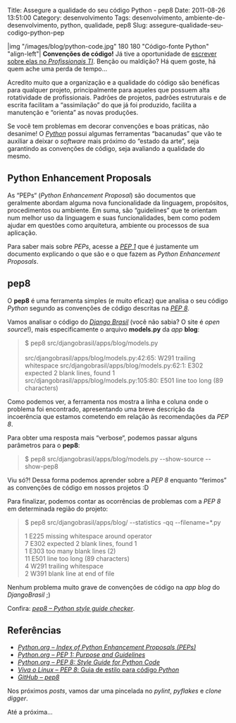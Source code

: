 Title: Assegure a qualidade do seu código Python - pep8
Date: 2011-08-26 13:51:00
Category: desenvolvimento
Tags: desenvolvimento, ambiente-de-desenvolvimento, python, qualidade, pep8
Slug: assegure-qualidade-seu-codigo-python-pep

|img "/images/blog/python-code.jpg" 180 180 "Código-fonte Python" "align-left"|
**Convenções de código!** Já tive a oportunidade de [escrever sobre elas no *Profissionais TI*][]. Benção ou
maldição? Há quem goste, há quem ache uma perda de tempo…

Acredito muito que a organização e a qualidade do código são benéficas
para qualquer projeto, principalmente para aqueles que possuem alta
rotatividade de profissionais. Padrões de projetos, padrões estruturais
e de escrita facilitam a “assimilação” do que já foi produzido, facilita
a manutenção e “orienta” as novas produções.

<!-- PELICAN_END_SUMMARY -->

Se você tem problemas em decorar convenções e boas práticas, não
desanime! O [*Python*][] possui algumas ferramentas “bacanudas” que vão
te auxiliar a deixar o *software* mais próximo do “estado da arte”, seja
garantindo as convenções de código, seja avaliando a qualidade do mesmo.


Python Enhancement Proposals
----------------------------

As “PEPs“ (*Python Enhancement Proposal*) são documentos que geralmente
abordam alguma nova funcionalidade da linguagem, propósitos,
procedimentos ou ambiente. Em suma, são “guidelines” que te orientam num
melhor uso da linguagem e suas funcionalidades, bem como podem ajudar em
questões como arquitetura, ambiente ou processos de sua aplicação.

Para saber mais sobre *PEPs*, acesse a [*PEP 1*][] que é justamente um documento
explicando o que são e o que fazem as *Python Enhancement Proposals*.


pep8
----

O **pep8** é uma ferramenta simples (e muito eficaz) que analisa o seu
código *Python* segundo as convenções de código descritas na
[*PEP 8*][].

Vamos analisar o código do [*Django Brasil*][] (você não sabia? O site é
*open source*!), mais especificamente o arquivo **models.py** da *app*
**blog**:

> $ pep8 src/djangobrasil/apps/blog/models.py<br><br>
> src/djangobrasil/apps/blog/models.py:42:65: W291 trailing whitespace
> src/djangobrasil/apps/blog/models.py:62:1: E302 expected 2 blank lines, found 1
> src/djangobrasil/apps/blog/models.py:105:80: E501 line too long (89 characters)

Como podemos ver, a ferramenta nos mostra a linha e coluna onde o
problema foi encontrado, apresentando uma breve descrição da incoerência
que estamos cometendo em relação às recomendações da
*PEP 8*.

Para obter uma resposta mais “verbose“, podemos passar alguns parâmetros
para o **pep8**:

> $ pep8 src/djangobrasil/apps/blog/models.py --show-source --show-pep8<br>

Viu só?! Dessa forma podemos aprender sobre a *PEP 8* enquanto “ferimos” as 
convenções de código em nossos projetos :D

Para finalizar, podemos contar as ocorrências de problemas com a
*PEP 8* em determinada região do projeto:

> $ pep8 src/djangobrasil/apps/blog/ --statistics -qq --filename=*.py<br>
>
> 1       E225 missing whitespace around operator<br>
> 7       E302 expected 2 blank lines, found 1<br>
> 1       E303 too many blank lines (2)<br>
> 11      E501 line too long (89 characters)<br>
> 4       W291 trailing whitespace<br>
> 2       W391 blank line at end of file<br>

Nenhum problema muito grave de convenções de código na *app blog* do
*DjangoBrasil* ;)

Confira: [*pep8 – Python style guide checker*][].


Referências
-----------

* [*Python.org – Index of Python Enhancement Proposals (PEPs)*][]
* [*Python.org – PEP 1: Purpose and Guidelines*][]
* [*Python.org – PEP 8: Style Guide for Python Code*][]
* [*Viva o Linux* – *PEP 8*: Guia de estilo para código *Python*][]
* [*GitHub – pep8*][]

Nos próximos *posts*, vamos dar uma pincelada no *pylint*, *pyflakes* e
*clone digger*.

Até a próxima…


  [escrever sobre elas no *Profissionais TI*]: http://www.profissionaisti.com.br/2009/06/codifique-como-um-verdadeiro-pythonista/
    "Codifique como um verdadeiro Pythonista"
  [*Python*]: {tag}python
    "Leia mais sobre Python"
  [*PEP 1*]: http://www.python.org/dev/peps/pep-0001/
    "PEP1 - PEP Purpose and Guidelines"
  [*PEP 8*]: http://www.python.org/dev/peps/pep-0008/
    "PEP 8 - Style Guide for Python Code"
  [*Django Brasil*]: https://github.com/djangobrasil/djangobrasil.org
    "Repositório no GitHub do site do Django no Brasil"
  [*pep8 – Python style guide checker*]: https://github.com/jcrocholl/pep8/
    "Repositório no GitHub do pep8"
  [*Python.org – Index of Python Enhancement Proposals (PEPs)*]: http://www.python.org/dev/peps/
    "Conheça os tipos de PEPs e quais os seus propósitos"
  [*Python.org – PEP 1: Purpose and Guidelines*]: http://www.python.org/dev/peps/pep-0001/
    "Saiba o que é, o que faz, e como é feita uma PEP"
  [*Python.org – PEP 8: Style Guide for Python Code*]: http://www.python.org/dev/peps/pep-0008/
    "Conheça as convenções de código Python"
  [*Viva o Linux* – *PEP 8*: Guia de estilo para código *Python*]: http://www.vivaolinux.com.br/artigo/PEP-8-Guia-de-estilo-para-codigo-Python
    "Artigo do Viva o Linux que é uma adaptação para o Português da PEP 8"
  [*GitHub – pep8*]: https://github.com/jcrocholl/pep8/
    "Repositório no GitHub do projeto pep8"
